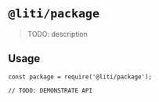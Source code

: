 # `@liti/package`

> TODO: description

## Usage

```
const package = require('@liti/package');

// TODO: DEMONSTRATE API
```
